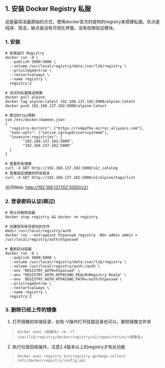 ## 1. 安装 Docker Registry 私服

这是最简洁最原始的方式，使用docker官方的提供的registry来搭建私服。优点是纯净、简洁，缺点是没有可视化界面、没有权限验证模块。

### 1. 安装

```shell
# 安装运行 Registry
docker run -d \
  --publish 5000:5000 \ 
  --volume /usr/local/registry/data:/var/lib/registry \
  --privileged=true \
  --restart=always \
  --name registry \
  registry:2

# 测试向私服推送镜像
docker pull alpine
docker tag alpine:latest 192.168.137.102:5000/alpine:latest
docker push 192.168.137.102:5000/alpine:latest

# 跳过Https限制
vim /etc/docker/daemon.json
{
  "registry-mirrors": ["https://rv4ppfhe.mirror.aliyuncs.com"],
  "exec-opts": ["native.cgroupdriver=systemd"],
  "insecure-registries": [
        "192.168.137.101:5000",
        "192.168.137.102:5000"
  ]
}

# 查看所有镜像
curl -X GET http://192.168.137.102:5000/v2/_catalog
# 查看指定镜像的所有版本
curl -X GET http://192.168.137.102:5000/v2/alpine/tags/list
```
访问Web: http://192.168.137.102:5000/v2/

### 2. 登录密码认证(跳过)

```shell
# 停止并删除容器
docker stop registry && docker rm registry

# 创建保存账号密码的文件
mkdir /usr/local/registry/auth
docker run --entrypoint htpasswd registry -Bbn admin admin > /usr/local/registry/auth/htpasswd

# 重新启动容器
docker run -d \
  --publish 5000:5000 \ 
  --volume /usr/local/registry/data:/var/lib/registry \
  --volume /usr/local/registry/auth:/auth \
  --env "REGISTRY_AUTH=htpasswd" \
  --env "REGISTRY_AUTH_HTPASSWD_REALM=Registry Realm" \
  --env  REGISTRY_AUTH_HTPASSWD_PATH=/auth/htpasswd \
  --privileged=true \
  --restart=always \
  --name registry \
  registry:2
```

### 3. 删除已经上传的镜像

1. 打开镜像的存储目录，如有-V操作打开挂载目录也可以，删除镜像文件夹
> `docker exec <容器名> rm -rf /var/lib/registry/docker/registry/v2/repositories/<镜像名>`

2. 执行垃圾回收操作，注意2.4版本以上的registry才有此功能
> `docker exec registry bin/registry garbage-collect /etc/docker/registry/config.yml`
